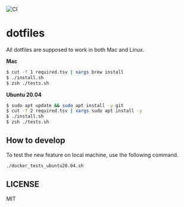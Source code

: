 ![CI](https://github.com/sotetsuk/dotfiles/workflows/CI/badge.svg)

# dotfiles

All dotfiles are supposed to work in both Mac and Linux. 

**Mac**

```sh
$ cut -f 1 required.tsv | xargs brew install
$ ./install.sh
$ zsh ./tests.sh
```

**Ubuntu 20.04**

```sh
$ sudo apt update && sudo apt install -y git
$ cut -f 2 required.tsv | xargs sudo apt install -y
$ ./install.sh
$ zsh ./tests.sh
```


## How to develop

To test the new feature on local machine, use the following command.

```sh
./docker_tests_ubuntu20.04.sh
```

## LICENSE

MIT
